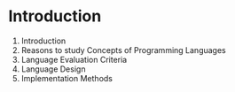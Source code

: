 # Introduction
1. Introduction
2. Reasons to study Concepts of Programming Languages
3. Language Evaluation Criteria
4. Language Design
5. Implementation Methods